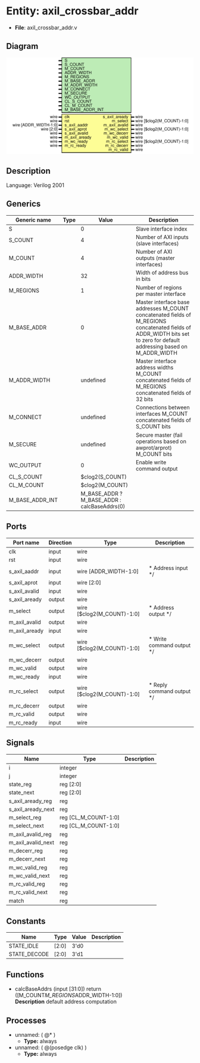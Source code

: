 # Entity: axil_crossbar_addr

- **File**: axil_crossbar_addr.v
## Diagram

![Diagram](axil_crossbar_addr.svg "Diagram")
## Description


 Language: Verilog 2001


## Generics

| Generic name    | Type | Value                                        | Description                                                                                                                                                                  |
| --------------- | ---- | -------------------------------------------- | ---------------------------------------------------------------------------------------------------------------------------------------------------------------------------- |
| S               |      | 0                                            |  Slave interface index                                                                                                                                                       |
| S_COUNT         |      | 4                                            |  Number of AXI inputs (slave interfaces)                                                                                                                                     |
| M_COUNT         |      | 4                                            |  Number of AXI outputs (master interfaces)                                                                                                                                   |
| ADDR_WIDTH      |      | 32                                           |  Width of address bus in bits                                                                                                                                                |
| M_REGIONS       |      | 1                                            |  Number of regions per master interface                                                                                                                                      |
| M_BASE_ADDR     |      | 0                                            |  Master interface base addresses  M_COUNT concatenated fields of M_REGIONS concatenated fields of ADDR_WIDTH bits  set to zero for default addressing based on M_ADDR_WIDTH  |
| M_ADDR_WIDTH    |      | undefined                                    |  Master interface address widths  M_COUNT concatenated fields of M_REGIONS concatenated fields of 32 bits                                                                    |
| M_CONNECT       |      | undefined                                    |  Connections between interfaces  M_COUNT concatenated fields of S_COUNT bits                                                                                                 |
| M_SECURE        |      | undefined                                    |  Secure master (fail operations based on awprot/arprot)  M_COUNT bits                                                                                                        |
| WC_OUTPUT       |      | 0                                            |  Enable write command output                                                                                                                                                 |
| CL_S_COUNT      |      | $clog2(S_COUNT)                              |                                                                                                                                                                              |
| CL_M_COUNT      |      | $clog2(M_COUNT)                              |                                                                                                                                                                              |
| M_BASE_ADDR_INT |      | M_BASE_ADDR ? M_BASE_ADDR : calcBaseAddrs(0) |                                                                                                                                                                              |
## Ports

| Port name     | Direction | Type                       | Description                          |
| ------------- | --------- | -------------------------- | ------------------------------------ |
| clk           | input     | wire                       |                                      |
| rst           | input     | wire                       |                                      |
| s_axil_aaddr  | input     | wire [ADDR_WIDTH-1:0]      |      * Address input      */         |
| s_axil_aprot  | input     | wire [2:0]                 |                                      |
| s_axil_avalid | input     | wire                       |                                      |
| s_axil_aready | output    | wire                       |                                      |
| m_select      | output    | wire [$clog2(M_COUNT)-1:0] |      * Address output      */        |
| m_axil_avalid | output    | wire                       |                                      |
| m_axil_aready | input     | wire                       |                                      |
| m_wc_select   | output    | wire [$clog2(M_COUNT)-1:0] |      * Write command output      */  |
| m_wc_decerr   | output    | wire                       |                                      |
| m_wc_valid    | output    | wire                       |                                      |
| m_wc_ready    | input     | wire                       |                                      |
| m_rc_select   | output    | wire [$clog2(M_COUNT)-1:0] |      * Reply command output      */  |
| m_rc_decerr   | output    | wire                       |                                      |
| m_rc_valid    | output    | wire                       |                                      |
| m_rc_ready    | input     | wire                       |                                      |
## Signals

| Name               | Type                 | Description |
| ------------------ | -------------------- | ----------- |
| i                  | integer              |             |
| j                  | integer              |             |
| state_reg          | reg [2:0]            |             |
| state_next         | reg [2:0]            |             |
| s_axil_aready_reg  | reg                  |             |
| s_axil_aready_next | reg                  |             |
| m_select_reg       | reg [CL_M_COUNT-1:0] |             |
| m_select_next      | reg [CL_M_COUNT-1:0] |             |
| m_axil_avalid_reg  | reg                  |             |
| m_axil_avalid_next | reg                  |             |
| m_decerr_reg       | reg                  |             |
| m_decerr_next      | reg                  |             |
| m_wc_valid_reg     | reg                  |             |
| m_wc_valid_next    | reg                  |             |
| m_rc_valid_reg     | reg                  |             |
| m_rc_valid_next    | reg                  |             |
| match              | reg                  |             |
## Constants

| Name         | Type  | Value | Description |
| ------------ | ----- | ----- | ----------- |
| STATE_IDLE   | [2:0] | 3'd0  |             |
| STATE_DECODE | [2:0] | 3'd1  |             |
## Functions
- calcBaseAddrs <font id="function_arguments">(input [31:0])</font> <font id="function_return">return ([M_COUNT*M_REGIONS*ADDR_WIDTH-1:0])</font>
</br>**Description**
 default address computation

## Processes
- unnamed: ( @* )
  - **Type:** always
- unnamed: ( @(posedge clk) )
  - **Type:** always
